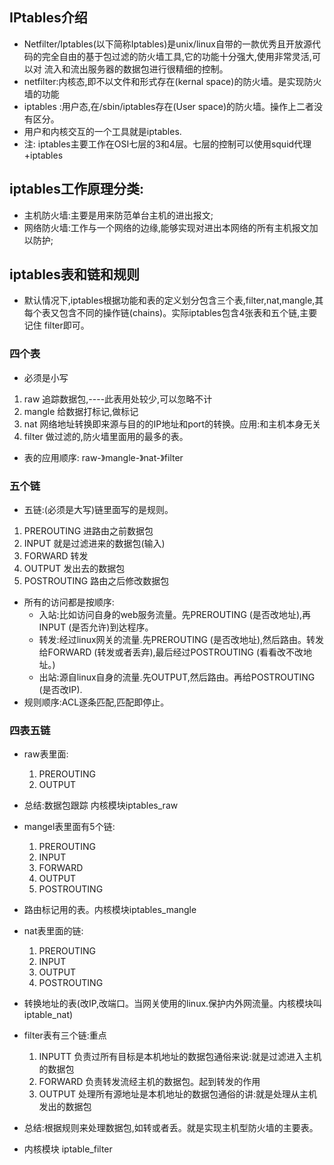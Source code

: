 
## IPtables介绍
- Netfilter/Iptables(以下简称Iptables)是unix/linux自带的一款优秀且开放源代码的完全自由的基于包过滤的防火墙工具,它的功能十分强大,使用非常灵活,可以对
流入和流出服务器的数据包进行很精细的控制。
- netfilter:内核态,即不以文件和形式存在(kernal space)的防火墙。是实现防火墙的功能
- iptables :用户态,在/sbin/iptables存在(User space)的防火墙。操作上二者没有区分。
- 用户和内核交互的一个工具就是iptables.
- 注: iptables主要工作在OSI七层的3和4层。七层的控制可以使用squid代理+iptables

## iptables工作原理分类:
- 主机防火墙:主要是用来防范单台主机的进出报文;
- 网络防火墙:工作与一个网络的边缘,能够实现对进出本网络的所有主机报文加以防护;

## iptables表和链和规则
- 默认情况下,iptables根据功能和表的定义划分包含三个表,filter,nat,mangle,其每个表又包含不同的操作链(chains)。实际iptables包含4张表和五个链,主要记住 filter即可。

### 四个表
- 必须是小写
1. raw                追踪数据包,----此表用处较少,可以忽略不计
2. mangle          给数据打标记,做标记
3. nat                 网络地址转换即来源与目的的IP地址和port的转换。应用:和主机本身无关
4. filter               做过滤的,防火墙里面用的最多的表。
- 表的应用顺序: raw-》mangle-》nat-》filter

### 五个链
- 五链:(必须是大写)链里面写的是规则。
1. PREROUTING          进路由之前数据包
2. INPUT                       就是过滤进来的数据包(输入)
3. FORWARD                转发
4. OUTPUT                   发出去的数据包
5. POSTROUTING        路由之后修改数据包
- 所有的访问都是按顺序:
	- 入站:比如访问自身的web服务流量。先PREROUTING (是否改地址),再INPUT (是否允许)到达程序。
	- 转发:经过linux网关的流量.先PREROUTING (是否改地址),然后路由。转发给FORWARD (转发或者丢弃),最后经过POSTROUTING (看看改不改地址。)
	- 出站:源自linux自身的流量.先OUTPUT,然后路由。再给POSTROUTING (是否改IP).
- 规则顺序:ACL逐条匹配,匹配即停止。

### 四表五链
- raw表里面:
	1. PREROUTING
	2. OUTPUT
- 总结:数据包跟踪 内核模块iptables_raw

- mangel表里面有5个链:
	1. PREROUTING
	2. INPUT
	3. FORWARD
	4. OUTPUT
	5. POSTROUTING
- 路由标记用的表。内核模块iptables_mangle

- nat表里面的链:
	1. PREROUTING
	2. INPUT
	3. OUTPUT
	4. POSTROUTING
- 转换地址的表(改IP,改端口。当网关使用的linux.保护内外网流量。内核模块叫iptable_nat)

- filter表有三个链:重点
	1. INPUTT   负责过所有目标是本机地址的数据包通俗来说:就是过滤进入主机的数据包
	3. FORWARD 负责转发流经主机的数据包。起到转发的作用
	4. OUTPUT 处理所有源地址是本机地址的数据包通俗的讲:就是处理从主机发出的数据包
- 总结:根据规则来处理数据包,如转或者丢。就是实现主机型防火墙的主要表。 
- 内核模块 iptable_filter

